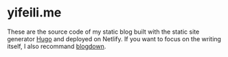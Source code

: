 # yifeili.me
These are the source code of my static blog built with the static site generator [Hugo](https://gohugo.io/) and deployed on Netlify. If you want to focus on the writing itself, I also recommand [blogdown](https://bookdown.org/yihui/blogdown/).  


